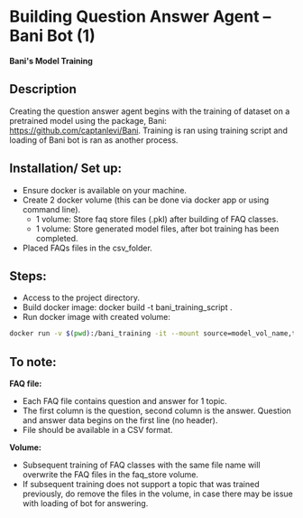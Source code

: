 # Building Question Answer Agent – Bani Bot (1)

**Bani's Model Training**</br>

## Description

Creating the question answer agent begins with the training of dataset on a pretrained model using the package, Bani: https://github.com/captanlevi/Bani. Training is ran using training script and loading of Bani bot is ran as another process.

## Installation/ Set up:

- Ensure docker is available on your machine. </br>
- Create 2 docker volume (this can be done via docker app or using command line). </br>
  - 1 volume: Store faq store files (.pkl) after building of FAQ classes. </br>
  - 1 volume: Store generated model files, after bot training has been completed. </br>
- Placed FAQs files in the csv_folder. </br>

## Steps:

- Access to the project directory. </br>
- Build docker image: docker build -t bani_training_script .</br>
- Run docker image with created volume: </br>

```bash
docker run -v $(pwd):/bani_training -it --mount source=model_vol_name,target=/model --mount source=faq_vol_name,target=/faq_store bani_training_script
```

## To note:

**FAQ file:**</br>

- Each FAQ file contains question and answer for 1 topic. </br>
- The first column is the question, second column is the answer. Question and answer data begins on the first line (no header).</br>
- File should be available in a CSV format. </br>

**Volume:**</br>

- Subsequent training of FAQ classes with the same file name will overwrite the FAQ files in the faq_store volume. </br>
- If subsequent training does not support a topic that was trained previously, do remove the files in the volume, in case there may be issue with loading of bot for answering. </br>
